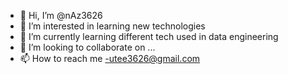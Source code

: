 - 👋 Hi, I’m @nAz3626
- 👀 I’m interested in learning new technologies
- 🌱 I’m currently learning different tech used in data engineering
- 💞️ I’m looking to collaborate on ...
- 📫 How to reach me -utee3626@gmail.com

<!---
nAz3626/nAz3626 is a ✨ special ✨ repository because its `README.md` (this file) appears on your GitHub profile.
You can click the Preview link to take a look at your changes.
--->

